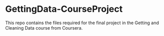 # GettingData-CourseProject
This repo contains the files required for the final project in the Getting and Cleaning Data course from Coursera.
